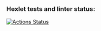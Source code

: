 ### Hexlet tests and linter status:
[![Actions Status](https://github.com/alexshtokhov/frontend-project-44/workflows/hexlet-check/badge.svg)](https://github.com/alexshtokhov/frontend-project-44/actions)